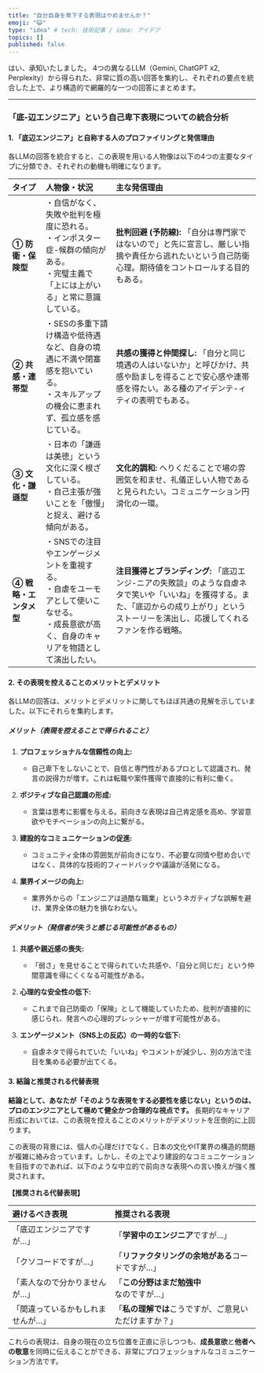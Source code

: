 ```yaml
---
title: "自分自身を卑下する表現はやめませんか？"
emoji: "😺"
type: "idea" # tech: 技術記事 / idea: アイデア
topics: []
published: false
---
```


はい、承知いたしました。
4つの異なるLLM（Gemini, ChatGPT x2, Perplexity）から得られた、非常に質の高い回答を集約し、それぞれの要点を統合した上で、より構造的で網羅的な一つの回答にまとめます。

---

### 「底-辺エンジニア」という自己卑下表現についての統合分析

#### 1. 「底辺エンジニア」と自称する人のプロファイリングと発信理由

各LLMの回答を統合すると、この表現を用いる人物像は以下の4つの主要なタイプに分類でき、それぞれの動機も明確になります。

| タイプ | 人物像・状況 | 主な発信理由 |
| :--- | :--- | :--- |
| **① 防衛・保険型** | ・自信がなく、失敗や批判を極度に恐れる。<br>・インポスター症-候群の傾向がある。<br>・完璧主義で「上には上がいる」と常に意識している。 | **批判回避 (予防線):** 「自分は専門家ではないので」と先に宣言し、厳しい指摘や責任から逃れたいという自己防衛心理。期待値をコントロールする目的もある。 |
| **② 共感・連帯型** | ・SESの多重下請け構造や低待遇など、自身の境遇に不満や閉塞感を抱いている。<br>・スキルアップの機会に恵まれず、孤立感を感じている。 | **共感の獲得と仲間探し:** 「自分と同じ境遇の人はいないか」と呼びかけ、共感や励ましを得ることで安心感や連帯感を得たい。ある種のアイデンテ-ィティの表明でもある。 |
| **③ 文化・謙遜型** | ・日本の「謙遜は美徳」という文化に深く根ざしている。<br>・自己主張が強いことを「傲慢」と捉え、避ける傾向がある。 | **文化的調和:** へりくだることで場の雰囲気を和ませ、礼儀正しい人物であると見られたい。コミュニケーション円滑化の一環。 |
| **④ 戦略・エンタメ型** | ・SNSでの注目やエンゲージメントを重視する。<br>・自虐をユーモアとして使いこなせる。<br>・成長意欲が高く、自身のキャリアを物語として演出したい。 | **注目獲得とブランディング:** 「底辺エンジ-ニアの失敗談」のような自虐ネタで笑いや「いいね」を獲得する。また、「底辺からの成り上がり」というストーリーを演出し、応援してくれるファンを作る戦略。 |

#### 2. その表現を控えることのメリットとデメリット

各LLMの回答は、メリットとデメリットに関してもほぼ共通の見解を示していました。以下にそれらを集約します。

##### **メリット（表現を控えることで得られること）**

1.  **プロフェッショナルな信頼性の向上:**
    *   自己卑下をしないことで、自信と専門性があるプロとして認識され、発言の説得力が増す。これは転職や案件獲得で直接的に有利に働く。

2.  **ポジティブな自己認識の形成:**
    *   言葉は思考に影響を与える。前向きな表現は自己肯定感を高め、学習意欲やモチベーションの向上に繋がる。

3.  **建設的なコミュニケーションの促進:**
    *   コミュニティ全体の雰囲気が前向きになり、不必要な同情や慰め合いではなく、具体的な技術的フィードバックや議論が活発になる。

4.  **業界イメージの向上:**
    *   業界外からの「エンジニアは過酷な職業」というネガティブな誤解を避け、業界全体の魅力を損なわない。

##### **デメリット（発信者が失うと感じる可能性があるもの）**

1.  **共感や親近感の喪失:**
    *   「弱さ」を見せることで得られていた共感や、「自分と同じだ」という仲間意識を得にくくなる可能性がある。

2.  **心理的な安全性の低下:**
    *   これまで自己防衛の「保険」として機能していたため、批判が直接的に感じられ、発言への心理的プレッシャーが増す可能性がある。

3.  **エンゲージメント（SNS上の反応）の一時的な低下:**
    *   自虐ネタで得られていた「いいね」やコメントが減少し、別の方法で注目を集める必要が出てくる。

#### 3. 結論と推奨される代替表現

**結論として、あなたが「そのような表現をする必要性を感じない」というのは、プロのエンジニアとして極めて健全かつ合理的な視点です。** 長期的なキャリア形成においては、この表現を控えることのメリットがデメリットを圧倒的に上回ります。

この表現の背景には、個人の心理だけでなく、日本の文化やIT業界の構造的問題が複雑に絡み合っています。しかし、その上でより建設的なコミュニケーションを目指すのであれば、以下のような中立的で前向きな表現への言い換えが強く推奨されます。

**【推奨される代替表現】**

| 避けるべき表現 | 推奨される表現 |
| :--- | :--- |
| 「底辺エンジニアですが…」 | 「**学習中のエンジニア**ですが…」 |
| 「クソコードですが…」 | 「**リファクタリングの余地がある**コードですが…」 |
| 「素人なので分かりませんが…」 | 「**この分野はまだ勉強中**なのですが…」 |
| 「間違っているかもしれませんが…」 | 「**私の理解では**こうですが、ご意見いただけますか？」 |

これらの表現は、自身の現在の立ち位置を正直に示しつつも、**成長意欲**と**他者への敬意**を同時に伝えることができる、非常にプロフェッショナルなコミュニケーション方法です。
